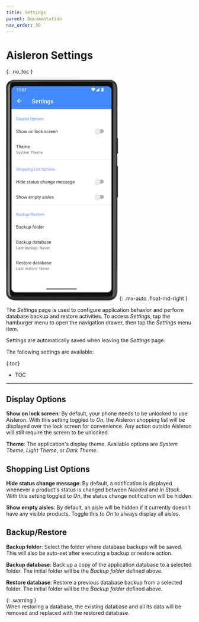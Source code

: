 ```yaml
---
title: Settings
parent: Documentation
nav_order: 30
---
```


# Aisleron Settings
{: .no_toc }

![Settings Page](/assets/images/screenshots/light-mode/alr-050-settings.png)
{: .mx-auto .float-md-right }

The *Settings* page is used to configure application behavior and perform database backup and restore activities. To access *Settings*, tap the hamburger menu to open the navigation drawer, then tap the *Settings* menu item.

Settings are automatically saved when leaving the *Settings* page.

The following settings are available:

{:toc}
* TOC

---

## Display Options

**Show on lock screen**: By default, your phone needs to be unlocked to use Aisleron. With this setting toggled to *On*, the Aisleron shopping list will be displayed over the lock screen for convenience. Any action outside Aisleron will still require the screen to be unlocked.

**Theme**: The application's display theme. Available options are *System Theme*, *Light Theme*, or *Dark Theme*.

## Shopping List Options

**Hide status change message**: By default, a notification is displayed whenever a product's status is changed between *Needed* and *In Stock*. With this setting toggled to *On*, the status change notification will be hidden.

**Show empty aisles**: By default, an aisle will be hidden if it currently doesn't have any visible products. Toggle this to *On* to always display all aisles.

## Backup/Restore

**Backup folder**: Select the folder where database backups will be saved. This will also be auto-set after executing a backup or restore action.

**Backup database**: Back up a copy of the application database to a selected folder. The initial folder will be the *Backup folder* defined above. 

**Restore database**: Restore a previous database backup from a selected folder. The initial folder will be the *Backup folder* defined above. 

{: .warning }  
When restoring a database, the existing database and all its data will be removed and replaced with the restored database. 